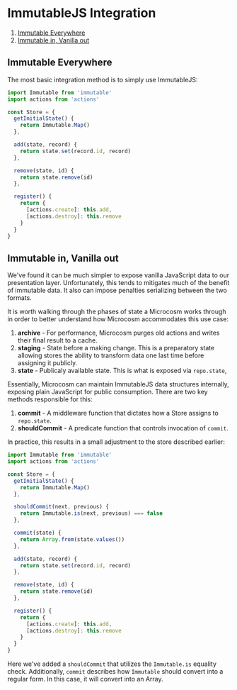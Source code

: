 # ImmutableJS Integration

1. [Immutable Everywhere](#immutable-everywhere)
2. [Immutable in, Vanilla out](#immutable-in-vanilla-out)

## Immutable Everywhere

The most basic integration method is to simply use ImmutableJS:

```javascript
import Immutable from 'immutable'
import actions from 'actions'

const Store = {
  getInitialState() {
    return Immutable.Map()
  },

  add(state, record) {
    return state.set(record.id, record)
  },

  remove(state, id) {
    return state.remove(id)
  },

  register() {
    return {
      [actions.create]: this.add,
      [actions.destroy]: this.remove
    }
  }
}
```

## Immutable in, Vanilla out

We've found it can be much simpler to expose vanilla JavaScript data to our
presentation layer. Unfortunately, this tends to mitigates much of the benefit
of immutable data. It also can impose penalties serializing between the two formats.

It is worth walking through the phases of state a Microcosm works through in order
to better understand how Microcosm accommodates this use case:

1. **archive** - For performance, Microcosm purges old actions and writes their
final result to a cache.
2. **staging** - State before a making change. This is a preparatory state allowing
stores the ability to transform data one last time before assigning it publicly.
3. **state** - Publicaly available state. This is what is exposed via `repo.state`,

Essentially, Microcosm can maintain ImmutableJS data structures internally, exposing
plain JavaScript for public consumption. There are two key methods responsible for this:

1. **commit** - A middleware function that dictates how a Store assigns to `repo.state`.
2. **shouldCommit** - A predicate function that controls invocation of `commit`.

In practice, this results in a small adjustment to the store described earlier:

```javascript
import Immutable from 'immutable'
import actions from 'actions'

const Store = {
  getInitialState() {
    return Immutable.Map()
  },

  shouldCommit(next, previous) {
    return Immutable.is(next, previous) === false
  },

  commit(state) {
    return Array.from(state.values())
  },

  add(state, record) {
    return state.set(record.id, record)
  },

  remove(state, id) {
    return state.remove(id)
  },

  register() {
    return {
      [actions.create]: this.add,
      [actions.destroy]: this.remove
    }
  }
}
```

Here we've added a `shouldCommit` that utilizes the `Immutable.is` equality check.
Additionally, `commit` describes how `Immutable` should convert into a regular form.
In this case, it will convert into an Array.
